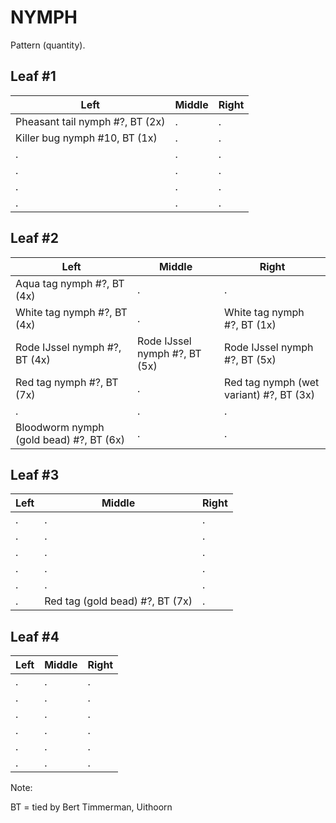 # NYMPH

Pattern (quantity). 

## Leaf #1 

| Left | Middle | Right |
|------|--------|-------|
| Pheasant tail nymph #?, BT (2x) | . | . |
| Killer bug nymph #10, BT (1x) | . | . |
| . | . | . |
| . | . | . |
| . | . | . |
| . | . | . |

## Leaf #2

| Left | Middle | Right |
|------|--------|-------|
| Aqua tag nymph #?, BT (4x) | . | . |
| White tag nymph #?, BT (4x) | . | White tag nymph #?, BT (1x) |
| Rode IJssel nymph #?, BT (4x) | Rode IJssel nymph #?, BT (5x) | Rode IJssel nymph #?, BT (5x) |
| Red tag nymph #?, BT (7x) | . | Red tag nymph (wet variant) #?, BT (3x) |
| . | . | . |
| Bloodworm nymph (gold bead) #?, BT (6x) | . | . |

## Leaf #3

| Left | Middle | Right |
|------|--------|-------|
| . | . | . |
| . | . | . |
| . | . | . |
| . | . | . |
| . | . | . |
| . | Red tag (gold bead) #?, BT (7x) | . |

## Leaf #4

| Left | Middle | Right |
|------|--------|-------|
| . | . | . |
| . | . | . |
| . | . | . |
| . | . | . |
| . | . | . |
| . | . | . |

Note:

BT = tied by Bert Timmerman, Uithoorn
